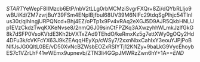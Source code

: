 $START$YeWepF8IIMzcb6EtP/nbV2tLLg0rbMCMziSvgrFXQr+8Zi/dQYbRLIjo9wBUiKd/ZM7zvrjBuY39FSm4ENpIBjfbul68UV39M6NIFc29tdqSgPlhjc54TInlus30r/qIhIngjURPQNcd+Bhj4EZ/oPTp1x9Fv4vRAq2eXGJ5D9AJR5QkbHNLUp1EVzCkdzTwqKXKeNvse8/2nmQ6J09sinCtFPZKq3AXwzyhhWLmkJzIfGkG8k7dSFP0VsoKVtdE3Kh2bVXTxZAd9TEhdO/keRmxKz5g7ettXWy0gOQy2Hd4DFu3k/cVKFcYX63J9kZEAqqHEyXp/cWSy7/2xxnNbxCahIxY3eouYJPjPoBNIfJsJG0QltL0BE/vD50XvNcBZWsbEOZxRSIYTj12KNZy+9baLkG9VycEhoybES7c1VZrLhF41wWEmx9upnevb/ZTN3Ii4GGpJMWRzZwn6hY+1A==$END$